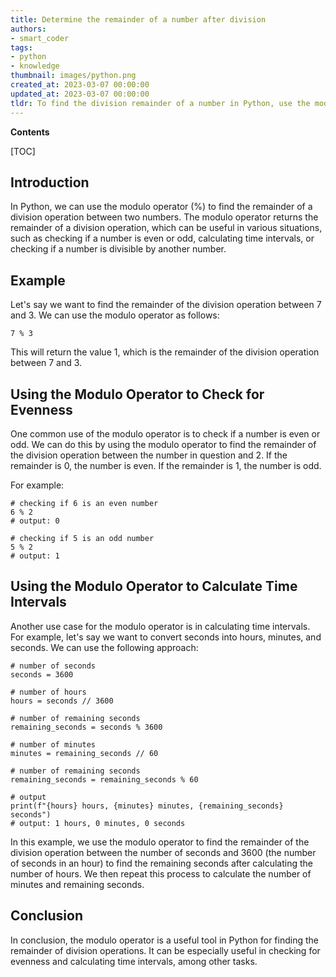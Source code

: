 ```yaml
---
title: Determine the remainder of a number after division
authors:
- smart_coder
tags:
- python
- knowledge
thumbnail: images/python.png
created_at: 2023-03-07 00:00:00
updated_at: 2023-03-07 00:00:00
tldr: To find the division remainder of a number in Python, use the modulus operator (%).
---
```


**Contents**

[TOC]

## Introduction

In Python, we can use the modulo operator (%) to find the remainder of a division operation between two numbers. The modulo operator returns the remainder of a division operation, which can be useful in various situations, such as checking if a number is even or odd, calculating time intervals, or checking if a number is divisible by another number.

## Example

Let's say we want to find the remainder of the division operation between 7 and 3. We can use the modulo operator as follows:

```
7 % 3
```

This will return the value 1, which is the remainder of the division operation between 7 and 3.

## Using the Modulo Operator to Check for Evenness

One common use of the modulo operator is to check if a number is even or odd. We can do this by using the modulo operator to find the remainder of the division operation between the number in question and 2. If the remainder is 0, the number is even. If the remainder is 1, the number is odd.

For example:

```
# checking if 6 is an even number
6 % 2
# output: 0

# checking if 5 is an odd number
5 % 2
# output: 1
```

## Using the Modulo Operator to Calculate Time Intervals

Another use case for the modulo operator is in calculating time intervals. For example, let's say we want to convert seconds into hours, minutes, and seconds. We can use the following approach:

```
# number of seconds
seconds = 3600

# number of hours
hours = seconds // 3600

# number of remaining seconds
remaining_seconds = seconds % 3600

# number of minutes
minutes = remaining_seconds // 60

# number of remaining seconds
remaining_seconds = remaining_seconds % 60

# output
print(f"{hours} hours, {minutes} minutes, {remaining_seconds} seconds")
# output: 1 hours, 0 minutes, 0 seconds
```

In this example, we use the modulo operator to find the remainder of the division operation between the number of seconds and 3600 (the number of seconds in an hour) to find the remaining seconds after calculating the number of hours. We then repeat this process to calculate the number of minutes and remaining seconds.

## Conclusion

In conclusion, the modulo operator is a useful tool in Python for finding the remainder of division operations. It can be especially useful in checking for evenness and calculating time intervals, among other tasks.
